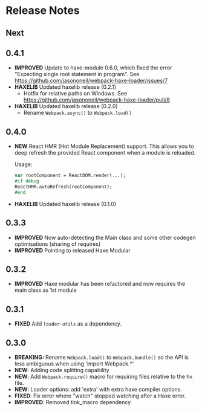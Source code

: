 # Release Notes

## Next

## 0.4.1

- **IMPROVED** Update to haxe-module 0.6.0, which fixed the error "Expecting single root statement in program". See https://github.com/jasononeil/webpack-haxe-loader/issues/7
- **HAXELIB** Updated haxelib release (0.2.1)
	- Hotfix for relative paths on Windows. See https://github.com/jasononeil/webpack-haxe-loader/pull/8
- **HAXELIB** Updated haxelib release (0.2.0)
	- Rename `Webpack.async()` to `Webpack.load()`

## 0.4.0

- **NEW** React HMR (Hot Module Replacement) support.  This allows you to deep refresh the provided React component when a module is reloaded.

    Usage:

    ```haxe
    var rootComponent = ReactDOM.render(...);
    #if debug
    ReactHMR.autoRefresh(rootComponent);
    #end
    ```

- **HAXELIB** Updated haxelib release (0.1.0)

## 0.3.3

- **IMPROVED** Now auto-detecting the Main class and some other codegen optimisations  (sharing of requires)
- **IMPROVED** Pointing to released Haxe Modular

## 0.3.2

- **IMPROVED** Haxe modular has been refactored and now requires the main class as 1st module

## 0.3.1

- **FIXED** Add `loader-utils` as a dependency.

## 0.3.0

- **BREAKING:** Rename `Webpack.load()` to `Webpack.bundle()` so the API is less ambiguous when using 'import Webpack.*'
- **NEW**: Adding code splitting capability
- **NEW**: Add `Webpack.require()` macro for requiring files relative to the hx file.
- **NEW**: Loader options: add 'extra' with extra haxe compiler options.
- **FIXED**: Fix error where "watch" stopped watching after a Haxe error.
- **IMPROVED**: Removed tink_macro dependency
